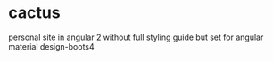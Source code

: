 # cactus
personal site in angular 2 without full styling guide but set for angular material design-boots4
